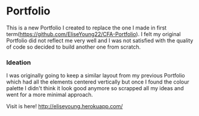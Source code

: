 # Portfolio

This is a new Portfolio I created to replace the one I made in first term(https://github.com/EliseYoung22/CFA-Portfolio). I felt my original Portfolio did not reflect me very well and I was not satisfied with the quality of code so decided to build another one from scratch.

### Ideation
I was originally going to keep a similar layout from my previous Portfolio which had all the elements centered vertically but once I found the colour palette I didn't think it look good anymore so scrapped all my ideas and went for a more minimal approach.

Visit is here! http://eliseyoung.herokuapp.com/
